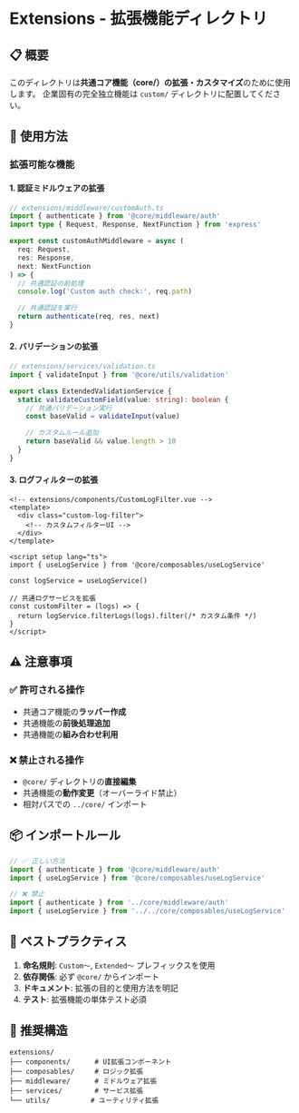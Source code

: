 # Extensions - 拡張機能ディレクトリ

## 📋 概要

このディレクトリは**共通コア機能（core/）の拡張・カスタマイズ**のために使用します。
企業固有の完全独立機能は `custom/` ディレクトリに配置してください。

## 🔌 使用方法

### 拡張可能な機能

#### 1. 認証ミドルウェアの拡張
```typescript
// extensions/middleware/customAuth.ts
import { authenticate } from '@core/middleware/auth'
import type { Request, Response, NextFunction } from 'express'

export const customAuthMiddleware = async (
  req: Request,
  res: Response,
  next: NextFunction
) => {
  // 共通認証の前処理
  console.log('Custom auth check:', req.path)

  // 共通認証を実行
  return authenticate(req, res, next)
}
```

#### 2. バリデーションの拡張
```typescript
// extensions/services/validation.ts
import { validateInput } from '@core/utils/validation'

export class ExtendedValidationService {
  static validateCustomField(value: string): boolean {
    // 共通バリデーション実行
    const baseValid = validateInput(value)

    // カスタムルール追加
    return baseValid && value.length > 10
  }
}
```

#### 3. ログフィルターの拡張
```vue
<!-- extensions/components/CustomLogFilter.vue -->
<template>
  <div class="custom-log-filter">
    <!-- カスタムフィルターUI -->
  </div>
</template>

<script setup lang="ts">
import { useLogService } from '@core/composables/useLogService'

const logService = useLogService()

// 共通ログサービスを拡張
const customFilter = (logs) => {
  return logService.filterLogs(logs).filter(/* カスタム条件 */)
}
</script>
```

## ⚠️ 注意事項

### ✅ 許可される操作
- 共通コア機能の**ラッパー作成**
- 共通機能の**前後処理追加**
- 共通機能の**組み合わせ利用**

### ❌ 禁止される操作
- `@core/` ディレクトリの**直接編集**
- 共通機能の**動作変更**（オーバーライド禁止）
- 相対パスでの `../core/` インポート

## 📦 インポートルール

```typescript
// ✅ 正しい方法
import { authenticate } from '@core/middleware/auth'
import { useLogService } from '@core/composables/useLogService'

// ❌ 禁止
import { authenticate } from '../core/middleware/auth'
import { useLogService } from '../../core/composables/useLogService'
```

## 🚀 ベストプラクティス

1. **命名規則**: `Custom〜`, `Extended〜` プレフィックスを使用
2. **依存関係**: 必ず `@core/` からインポート
3. **ドキュメント**: 拡張の目的と使用方法を明記
4. **テスト**: 拡張機能の単体テスト必須

## 📂 推奨構造

```
extensions/
├── components/      # UI拡張コンポーネント
├── composables/     # ロジック拡張
├── middleware/      # ミドルウェア拡張
├── services/        # サービス拡張
└── utils/          # ユーティリティ拡張
```
